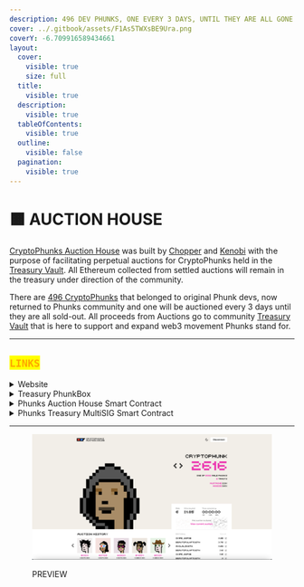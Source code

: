 ```yaml
---
description: 496 DEV PHUNKS, ONE EVERY 3 DAYS, UNTIL THEY ARE ALL GONE!
cover: ../.gitbook/assets/F1As5TWXsBE9Ura.png
coverY: -6.709916589434661
layout:
  cover:
    visible: true
    size: full
  title:
    visible: true
  description:
    visible: true
  tableOfContents:
    visible: true
  outline:
    visible: false
  pagination:
    visible: true
---
```


# 🟧 AUCTION HOUSE

[CryptoPhunks Auction House](https://twitter.com/PhunksAuction) was built by [Chopper](https://twitter.com/chopper\_\_dad) and [Kenobi](https://twitter.com/OG\_Kenobi\_Hello) with the purpose of facilitating perpetual auctions for CryptoPhunks held in the [Treasury Vault](https://etherscan.io/address/0x61f874551c69f0e40c9f55219107b408c989adec). All Ethereum collected from settled auctions will remain in the treasury under direction of the community.

There are [496 CryptoPhunks](https://notlarvalabs.com/cryptophunks/phunkbox?address=0x61f874551c69f0E40c9f55219107B408C989aDEc) that belonged to original Phunk devs, now returned to Phunks community and one will be auctioned every 3 days until they are all sold-out. All proceeds from Auctions go to community [Treasury Vault](https://etherscan.io/address/0x61f874551c69f0e40c9f55219107b408c989adec) that is here to support and expand web3 movement Phunks stand for.

***

## <mark style="color:orange;">`LINKS`</mark>

<details>

<summary>Website</summary>

[https://phunks.auction](https://phunks.auction/)

</details>

<details>

<summary>Treasury PhunkBox</summary>

[https://notlarvalabs.com/cryptophunks/phunkbox?address=0x61f874551c69f0E40c9f55219107B408C989aDEc](https://notlarvalabs.com/cryptophunks/phunkbox?address=0x61f874551c69f0E40c9f55219107B408C989aDEc)

</details>

<details>

<summary>Phunks Auction House Smart Contract</summary>

[https://etherscan.io/address/0x0E7f7d8007C0FCcAc2a813a25f205b9030697856](https://etherscan.io/address/0x0E7f7d8007C0FCcAc2a813a25f205b9030697856)

</details>

<details>

<summary>Phunks Treasury MultiSIG Smart Contract</summary>

[https://etherscan.io/address/0x61f874551c69f0e40c9f55219107b408c989adec](https://etherscan.io/address/0x61f874551c69f0e40c9f55219107b408c989adec)

</details>

***

<figure><img src="../.gitbook/assets/Bildschirmfoto 2022-10-02 um 00.54.34.png" alt=""><figcaption><p>PREVIEW</p></figcaption></figure>
